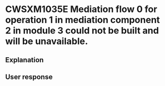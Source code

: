 # CWSXM1035E Mediation flow 0 for operation 1 in mediation component 2 in module 3 could not be built and will be unavailable.

## Explanation

## User response